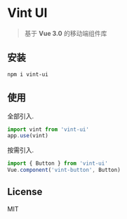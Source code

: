 # Vint UI

> 基于 **Vue 3.0** 的移动端组件库

## 安装

```shell
npm i vint-ui
```

## 使用

全部引入.

```javascript
import vint from 'vint-ui'
app.use(vint)
```

按需引入.

```javascript
import { Button } from 'vint-ui'
Vue.component('vint-button', Button)
```

## License

MIT
